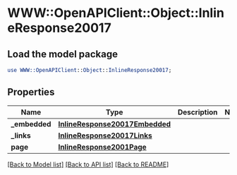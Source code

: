 # WWW::OpenAPIClient::Object::InlineResponse20017

## Load the model package
```perl
use WWW::OpenAPIClient::Object::InlineResponse20017;
```

## Properties
Name | Type | Description | Notes
------------ | ------------- | ------------- | -------------
**_embedded** | [**InlineResponse20017Embedded**](InlineResponse20017Embedded.md) |  | 
**_links** | [**InlineResponse20017Links**](InlineResponse20017Links.md) |  | 
**page** | [**InlineResponse2001Page**](InlineResponse2001Page.md) |  | 

[[Back to Model list]](../README.md#documentation-for-models) [[Back to API list]](../README.md#documentation-for-api-endpoints) [[Back to README]](../README.md)


